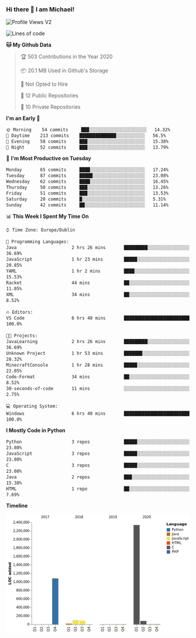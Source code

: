 ### Hi there 👋 I am Michael!

![Profile Views V2](https://komarev.com/ghpvc/?username=AppDevMichael)

<!--START_SECTION:waka-->
![Lines of code](https://img.shields.io/badge/From%20Hello%20World%20I%27ve%20Written-11.8%20million%20lines%20of%20code-blue)

**🐱 My Github Data** 

> 🏆 503 Contributions in the Year 2020
 > 
> 📦 20.1 MB Used in Github's Storage 
 > 
> 🚫 Not Opted to Hire
 > 
> 📜 12 Public Repositories
 > 
> 🔑 10 Private Repositories 

**I'm an Early 🐤** 

```text
🌞 Morning    54 commits     ███░░░░░░░░░░░░░░░░░░░░░░   14.32% 
🌆 Daytime    213 commits    ██████████████░░░░░░░░░░░   56.5% 
🌃 Evening    58 commits     ███░░░░░░░░░░░░░░░░░░░░░░   15.38% 
🌙 Night      52 commits     ███░░░░░░░░░░░░░░░░░░░░░░   13.79%

```
📅 **I'm Most Productive on Tuesday** 

```text
Monday       65 commits     ████░░░░░░░░░░░░░░░░░░░░░   17.24% 
Tuesday      87 commits     █████░░░░░░░░░░░░░░░░░░░░   23.08% 
Wednesday    62 commits     ████░░░░░░░░░░░░░░░░░░░░░   16.45% 
Thursday     50 commits     ███░░░░░░░░░░░░░░░░░░░░░░   13.26% 
Friday       51 commits     ███░░░░░░░░░░░░░░░░░░░░░░   13.53% 
Saturday     20 commits     █░░░░░░░░░░░░░░░░░░░░░░░░   5.31% 
Sunday       42 commits     ██░░░░░░░░░░░░░░░░░░░░░░░   11.14%

```


📊 **This Week I Spent My Time On** 

```text
⌚︎ Time Zone: Europe/Dublin

💬 Programming Languages: 
Java                     2 hrs 26 mins       █████████░░░░░░░░░░░░░░░░   36.69% 
JavaScript               1 hr 23 mins        █████░░░░░░░░░░░░░░░░░░░░   20.85% 
YAML                     1 hr 2 mins         ████░░░░░░░░░░░░░░░░░░░░░   15.53% 
Racket                   44 mins             ██░░░░░░░░░░░░░░░░░░░░░░░   11.05% 
XML                      34 mins             ██░░░░░░░░░░░░░░░░░░░░░░░   8.52%

🔥 Editors: 
VS Code                  6 hrs 40 mins       █████████████████████████   100.0%

🐱‍💻 Projects: 
JavaLearning             2 hrs 26 mins       █████████░░░░░░░░░░░░░░░░   36.69% 
Unknown Project          1 hr 53 mins        ███████░░░░░░░░░░░░░░░░░░   28.32% 
MinecraftConsole         1 hr 28 mins        █████░░░░░░░░░░░░░░░░░░░░   22.05% 
Code-Format              34 mins             ██░░░░░░░░░░░░░░░░░░░░░░░   8.52% 
30-seconds-of-code       11 mins             ░░░░░░░░░░░░░░░░░░░░░░░░░   2.75%

💻 Operating System: 
Windows                  6 hrs 40 mins       █████████████████████████   100.0%

```

**I Mostly Code in Python** 

```text
Python                   3 repos             █████░░░░░░░░░░░░░░░░░░░░   23.08% 
JavaScript               3 repos             █████░░░░░░░░░░░░░░░░░░░░   23.08% 
C                        3 repos             █████░░░░░░░░░░░░░░░░░░░░   23.08% 
Java                     2 repos             ███░░░░░░░░░░░░░░░░░░░░░░   15.38% 
HTML                     1 repo              ██░░░░░░░░░░░░░░░░░░░░░░░   7.69%

```


**Timeline**

![Chart not found](https://github.com/AppDevMichael/AppDevMichael/blob/master/charts/bar_graph.png) 


<!--END_SECTION:waka-->

